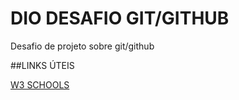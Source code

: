 # DIO DESAFIO GIT/GITHUB
Desafio de projeto sobre git/github

##LINKS ÚTEIS

[W3 SCHOOLS](https://w3.schools.com)
